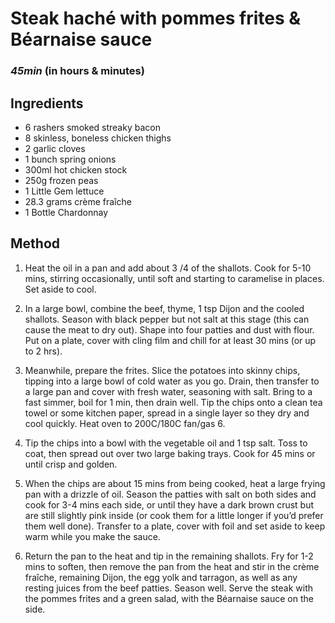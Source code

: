 # Steak haché with pommes frites & Béarnaise sauce

### _45min_ (in hours & minutes)

## Ingredients

- 6 rashers smoked streaky bacon
- 8 skinless, boneless chicken thighs
- 2 garlic cloves
- 1 bunch spring onions
- 300ml hot chicken stock
- 250g frozen peas
- 1 Little Gem lettuce
- 28.3 grams crème fraîche
- 1 Bottle Chardonnay

## Method

1. Heat the oil in a pan and add about 3 /4 of the shallots. Cook for 5-10 mins, stirring occasionally, until soft and starting to caramelise in places. Set aside to cool.

2. In a large bowl, combine the beef, thyme, 1 tsp Dijon and the cooled shallots. Season with black pepper but not salt at this stage (this can cause the meat to dry out). Shape into four patties and dust with flour. Put on a plate, cover with cling film and chill for at least 30 mins (or up to 2 hrs).

3. Meanwhile, prepare the frites. Slice the potatoes into skinny chips, tipping into a large bowl of cold water as you go. Drain, then transfer to a large pan and cover with fresh water, seasoning with salt. Bring to a fast simmer, boil for 1 min, then drain well. Tip the chips onto a clean tea towel or some kitchen paper, spread in a single layer so they dry and cool quickly. Heat oven to 200C/180C fan/gas 6.

4. Tip the chips into a bowl with the vegetable oil and 1 tsp salt. Toss to coat, then spread out over two large baking trays. Cook for 45 mins or until crisp and golden.

5. When the chips are about 15 mins from being cooked, heat a large frying pan with a drizzle of oil. Season the patties with salt on both sides and cook for 3-4 mins each side, or until they have a dark brown crust but are still slightly pink inside (or cook them for a little longer if you’d prefer them well done). Transfer to a plate, cover with foil and set aside to keep warm while you make the sauce.

6. Return the pan to the heat and tip in the remaining shallots. Fry for 1-2 mins to soften, then remove the pan from the heat and stir in the crème fraîche, remaining Dijon, the egg yolk and tarragon, as well as any resting juices from the beef patties. Season well. Serve the steak with the pommes frites and a green salad, with the Béarnaise sauce on the side.